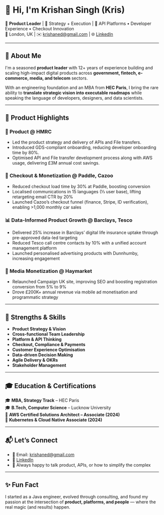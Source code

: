 # 👋 Hi, I'm Krishan Singh (Kris)

🎯 **Product Leader** | 🧠 Strategy + Execution | 🚀 API Platforms • Developer Experience • Checkout Innovation  
📍 London, UK | ✉️ krishaned@gmail.com | 🌐 [LinkedIn](https://www.linkedin.com/in/singhkrishan)

---

## 🧠 About Me

I'm a seasoned **product leader** with 12+ years of experience building and scaling high-impact digital products across **government, fintech, e-commerce, media, and telecom** sectors.

With an engineering foundation and an MBA from **HEC Paris**, I bring the rare ability to **translate strategic vision into executable roadmaps** while speaking the language of developers, designers, and data scientists.


---

## 🚀 Product Highlights

### 🔗 **Product** @ HMRC  
- Led the product strategy and delivery of APIs and File transfers.  
- Introduced GDS-compliant onboarding, reducing developer onboarding time by 80%.  
- Optimised API and File transfer development process along with AWS usage, delivering £3M annual cost savings.

### 💸 **Checkout & Monetization** @ Paddle, Cazoo  
- Reduced checkout load time by 30% at Paddle, boosting conversion  
- Localised communications in 15 languages (⅓ user base), lifting retargeting email CTR by 20%  
- Launched Cazoo’s checkout funnel (finance, Stripe, ID verification), enabling >1,000 monthly car sales

### 📊 **Data-Informed Product Growth** @ Barclays, Tesco
- Delivered 25% increase in Barclays’ digital life insurance uptake through pre-approved data-led targeting  
- Reduced Tesco call centre contacts by 10% with a unified account management platform  
- Launched personalised advertising products with Dunnhumby, increasing engagement

### 📰 **Media Monetization** @ Haymarket  
- Relaunched Campaign UK site, improving SEO and boosting registration conversion from 5% to 9%  
- Drove £200K+ annual revenue via mobile ad monetisation and programmatic strategy

---

## 🔧 Strengths & Skills

- **Product Strategy & Vision**  
- **Cross-functional Team Leadership**  
- **Platform & API Thinking**  
- **Checkout, Compliance & Payments**  
- **Customer Experience Optimisation**  
- **Data-driven Decision Making**  
- **Agile Delivery & OKRs**  
- **Stakeholder Management**

---

## 🎓 Education & Certifications

🎓 **MBA, Strategy Track** – HEC Paris  
🎓 **B.Tech, Computer Science** – Lucknow University  
📜 **AWS Certified Solutions Architect – Associate (2024)**  
📜 **Kubernetes & Cloud Native Associate (2024)**

---

## 📬 Let’s Connect

- 📧 Email: krishaned@gmail.com  
- 💼 [LinkedIn](https://www.linkedin.com/in/singhkrishan)  
- 💬 Always happy to talk product, APIs, or how to simplify the complex

---

## ✨ Fun Fact

I started as a Java engineer, evolved through consulting, and found my passion at the intersection of **product, platforms, and people** — where the real magic (and results) happen.
